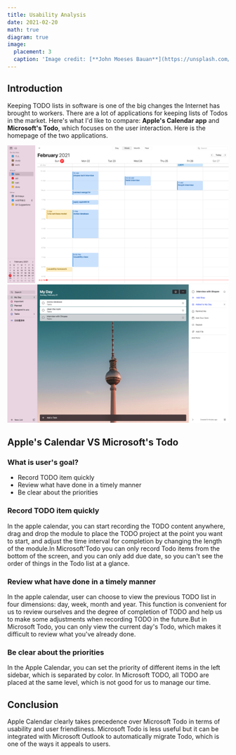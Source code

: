 ```yaml
---
title: Usability Analysis
date: 2021-02-20
math: true
diagram: true
image:
  placement: 3
  caption: 'Image credit: [**John Moeses Bauan**](https://unsplash.com/photos/OGZtQF8iC0g)'
---
```


## Introduction
Keeping TODO lists in software is one of the big changes the Internet has brought to workers. 
There are a lot of applications for keeping lists of Todos in the market. 
Here's what I'd like to compare: **Apple's Calendar app** and **Microsoft's Todo**, 
which focuses on the user interaction. Here is the homepage of the two applications.

![png](./appleCalendar.png)
![png](./microsoftTodo.png)

## Apple's Calendar VS Microsoft's Todo

### What is user's goal?
- Record TODO  item quickly
- Review what have done in a timely manner
- Be clear about the priorities

### Record TODO  item quickly
In the apple calendar, you can start recording the TODO content anywhere, drag and drop the module to place the TODO project at the point you want to start, and adjust the time interval for completion by changing the length of the module.In Microsoft'Todo you can only record Todo items from the bottom of the screen, and you can only add due date, so you can't see the order of things in the Todo list at a glance.

### Review what have done in a timely manner
In the apple calendar, user can choose to view the previous TODO list in four dimensions: day, week, month and year. This function is convenient for us to review ourselves and the degree of completion of TODO and help us to make some adjustments when recording TODO in the future.But in Microsoft Todo, you can only view the current day's Todo, which makes it difficult to review what you've already done.
### Be clear about the priorities
 In the Apple Calendar, you can set the priority of different items in the left sidebar, which is separated by color. In Microsoft TODO, all TODO are placed at the same level, which is not good for us to manage our time.

## Conclusion

Apple Calendar clearly takes precedence over Microsoft Todo in terms of usability and user friendliness. Microsoft Todo is less useful but it can be integrated with Microsoft Outlook to automatically migrate Todo, which is one of the ways it appeals to users.
